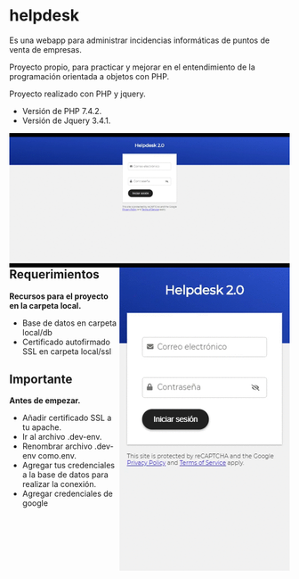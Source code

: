 # helpdesk

Es una webapp para administrar incidencias informáticas de puntos de venta de empresas.

Proyecto propio, para practicar y mejorar en el entendimiento de la programación orientada a objetos con PHP.

Proyecto realizado con PHP y jquery.
* Versión de PHP 7.4.2.
* Versión de Jquery 3.4.1.

<img src="https://github.com/jonasdamher/helpdesk/blob/master/local/example.gif?raw=true" align="left" />
<img src="https://github.com/jonasdamher/helpdesk/blob/master/local/example-sm.gif?raw=true" align="right" />

## Requerimientos

**Recursos para el proyecto en la carpeta local.**
* Base de datos en carpeta local/db
* Certificado autofirmado SSL en carpeta local/ssl

## Importante

**Antes de empezar.**
* Añadir certificado SSL a tu apache.
* Ir al archivo .dev-env.
* Renombrar archivo .dev-env como.env.
* Agregar tus credenciales a la base de datos para realizar la conexión.
* Agregar credenciales de google
